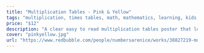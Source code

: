 ```yaml
---
title: "Multiplication Tables - Pink & Yellow"
tags: "multiplication, times tables, math, mathematics, learning, kids, pink, yellow, grid, neat, clean, simple"
price: "$12"
description: "A clear easy to read multiplication tables poster that looks nice! This version is in a bright pink & yellow theme to really stand out. Get it delivered to you from RedBubble, our printing partner."
cover: "pinkyellow.jpg"
url: "https://www.redbubble.com/people/numbersarenice/works/38827219-multiplication-tables-pink-and-yellow?&p=poster"
---
```

